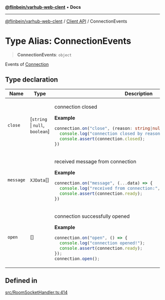 [**@flinbein/varhub-web-clent**](../../README.md) • **Docs**

***

[@flinbein/varhub-web-clent](../../README.md) / [Client API](../README.md) / ConnectionEvents

# Type Alias: ConnectionEvents

> **ConnectionEvents**: `object`

Events of [Connection](../classes/Connection.md)

## Type declaration

<table>
<thead>
<tr>
<th>Name</th>
<th>Type</th>
<th>Description</th>
<th>Defined in</th>
</tr>
</thead>
<tbody>
<tr>
<td>

`close`

</td>
<td>

[`string` \| `null`, `boolean`]

</td>
<td>

connection closed

**Example**

```typescript
connection.on("close", (reason: string|null, wasOpen: boolean) => {
  console.log("connection closed by reason:", reason);
  console.assert(connection.closed);
})
```

</td>
<td>

[src/RoomSocketHandler.ts:437](https://github.com/flinbein/varhub-web-client/blob/80de56149525d89cae98259b8f2326dc12362fbf/src/RoomSocketHandler.ts#L437)

</td>
</tr>
<tr>
<td>

`message`

</td>
<td>

`XJData`[]

</td>
<td>

received message from connection

**Example**

```typescript
connection.on("message", (...data) => {
  console.log("received from connection:", data);
  console.assert(connection.ready);
})
```

</td>
<td>

[src/RoomSocketHandler.ts:448](https://github.com/flinbein/varhub-web-client/blob/80de56149525d89cae98259b8f2326dc12362fbf/src/RoomSocketHandler.ts#L448)

</td>
</tr>
<tr>
<td>

`open`

</td>
<td>

[]

</td>
<td>

connection successfully opened

**Example**

```typescript
connection.on("open", () => {
  console.log("connection opened!");
  console.assert(connection.ready);
});
connection.open();
```

</td>
<td>

[src/RoomSocketHandler.ts:426](https://github.com/flinbein/varhub-web-client/blob/80de56149525d89cae98259b8f2326dc12362fbf/src/RoomSocketHandler.ts#L426)

</td>
</tr>
</tbody>
</table>

## Defined in

[src/RoomSocketHandler.ts:414](https://github.com/flinbein/varhub-web-client/blob/80de56149525d89cae98259b8f2326dc12362fbf/src/RoomSocketHandler.ts#L414)
